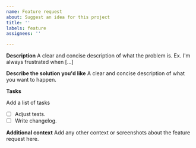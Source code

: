```yaml
---
name: Feature request
about: Suggest an idea for this project
title: ''
labels: feature
assignees: ''

---
```


**Description**
A clear and concise description of what the problem is. Ex. I'm always frustrated when [...]

**Describe the solution you'd like**
A clear and concise description of what you want to happen.

**Tasks**

Add a list of tasks
- [ ] Adjust tests.
- [ ] Write changelog.

**Additional context**
Add any other context or screenshots about the feature request here.
